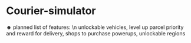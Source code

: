 # Courier-simulator
 ☻
 planned list of features: \n
 unlockable vehicles, 
 level up parcel priority and reward for delivery, 
 shops to purchase powerups, 
 unlockable regions
